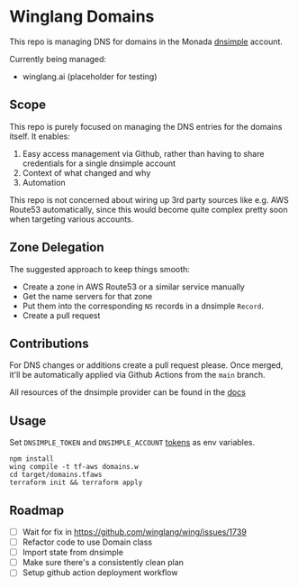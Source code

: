 # Winglang Domains

This repo is managing DNS for domains in the Monada [dnsimple](https://dnsimple.com/) account.

Currently being managed:

- winglang.ai (placeholder for testing)

## Scope

This repo is purely focused on managing the DNS entries for the domains itself. It enables:

1. Easy access management via Github, rather than having to share credentials for a single dnsimple account
1. Context of what changed and why
1. Automation

This repo is not concerned about wiring up 3rd party sources like e.g. AWS Route53 automatically, since this would become quite complex pretty soon when targeting various accounts.

## Zone Delegation

The suggested approach to keep things smooth:

- Create a zone in AWS Route53 or a similar service manually
- Get the name servers for that zone
- Put them into the corresponding `NS` records in a dnsimple `Record`.
- Create a pull request

## Contributions

For DNS changes or additions create a pull request please. Once merged, it'll be automatically applied via Github Actions from the `main` branch.

All resources of the dnsimple provider can be found in the [docs](https://registry.terraform.io/providers/bgpat/dnsimple/latest/docs)

## Usage

Set `DNSIMPLE_TOKEN` and `DNSIMPLE_ACCOUNT` [tokens](https://support.dnsimple.com/articles/api-access-token/) as env variables.

```
npm install
wing compile -t tf-aws domains.w
cd target/domains.tfaws
terraform init && terraform apply
```

## Roadmap

- [ ] Wait for fix in https://github.com/winglang/wing/issues/1739
- [ ] Refactor code to use Domain class
- [ ] Import state from dnsimple
- [ ] Make sure there's a consistently clean plan
- [ ] Setup github action deployment workflow